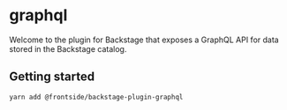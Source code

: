 # graphql

Welcome to the plugin for Backstage that exposes a GraphQL API for data stored in the Backstage catalog.

## Getting started

```
yarn add @frontside/backstage-plugin-graphql
```
